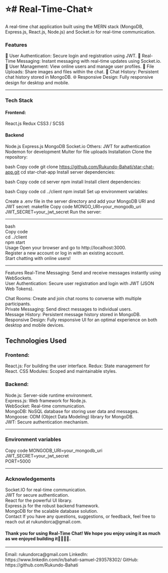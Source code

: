 <h1>⭐# Real-Time-Chat⭐</h1>
<p>A real-time chat application built using the MERN stack (MongoDB, Express.js, React.js, Node.js) and Socket.io for real-time communication.</p>

<h3>Features</h3>
🔐 User Authentication: Secure login and registration using JWT.
💬 Real-Time Messaging: Instant messaging with real-time updates using Socket.io.
👥 User Management: View online users and manage user profiles.
📂 File Uploads: Share images and files within the chat.
📜 Chat History: Persistent chat history stored in MongoDB.
🌐 Responsive Design: Fully responsive design for desktop and mobile.
<hr>
<h3>Tech Stack</h3>
<h4>Frontend:</h4>
React.js
Redux
CSS3 / SCSS
<h4>Backend</h4>
Node.js
Express.js
MongoDB
Socket.io
Others:
JWT for authentication
Nodemon for development
Multer for file uploads
Installation
Clone the repository:

bash
Copy code
git clone https://github.com/Rukundo-Bahati/star-chat-app.git
cd star-chat-app
Install server dependencies:

bash
Copy code
cd server
npm install
Install client dependencies:

bash
Copy code
cd ../client
npm install
Set up environment variables:

Create a .env file in the server directory and add your MongoDB URI and JWT secret:
makefile
Copy code
MONGO_URI=your_mongodb_uri
JWT_SECRET=your_jwt_secret
Run the server:

<hr>

bash
<br>
Copy code
<br>
cd ../client
<br>
npm start
<br>
Usage
Open your browser and go to http://localhost:3000.
<br>
Register a new account or log in with an existing account.
<br>
Start chatting with online users!
<hr>
Features
Real-Time Messaging: Send and receive messages instantly using WebSockets.
<br>
User Authentication: Secure user registration and login with JWT (JSON Web Tokens).
<br>

Chat Rooms: Create and join chat rooms to converse with multiple participants.
<br>
Private Messaging: Send direct messages to individual users.
<br>
Message History: Persistent message history stored in MongoDB.
<br>
Responsive Design: Fully responsive UI for an optimal experience on both desktop and mobile devices.
<br>
<h2>Technologies Used</h2>
<h3>Frontend:</h3>

React.js: For building the user interface.
Redux: State management for React.
CSS Modules: Scoped and maintainable styles.

<h3>Backend:</h3>

Node.js: Server-side runtime environment.
<br>
Express.js: Web framework for Node.js.
<br>
WebSocket: Real-time communication.
<br>
MongoDB: NoSQL database for storing user data and messages.
<br>
Mongoose: ODM (Object Data Modeling) library for MongoDB.
<br>
JWT: Secure authentication mechanism.
<hr>
<h3>Environment variables</h3>
Copy code
MONGODB_URI=your_mongodb_uri
<br>
JWT_SECRET=your_jwt_secret
<br>
PORT=5000
<br>
<hr>
<h3>Acknowledgements</h3>
Socket.IO for real-time communication.
<br>
JWT for secure authentication.
<br>
React for the powerful UI library.
<br>
Express.js for the robust backend framework.
<br>
MongoDB for the scalable database solution.
<br>
Contact
If you have any questions, suggestions, or feedback, feel free to reach out at rukundorca@gmail.com.

<h4>Thank you for using Real-Time Chat! We hope you enjoy using it as much as we enjoyed building it🎇🎇🎇🎇.</h4>
<hr>
Email: rukundorca@gmail.com
LinkedIn: https://www.linkedin.com/in/bahati-samuel-293578302/
GitHub: https://github.com/Rukundo-Bahati
